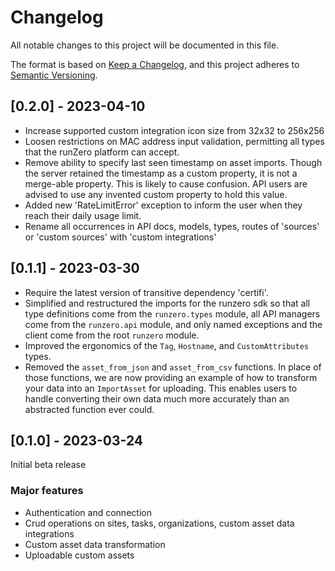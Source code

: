 # Changelog

All notable changes to this project will be documented in this file.

The format is based on [Keep a Changelog](https://keepachangelog.com/en/1.0.0/),
and this project adheres to [Semantic Versioning](https://semver.org/spec/v2.0.0.html).

## [0.2.0] - 2023-04-10

- Increase supported custom integration icon size from 32x32 to 256x256
- Loosen restrictions on MAC address input validation, permitting all types that the runZero platform can accept.
- Remove ability to specify last seen timestamp on asset imports. Though the server retained the timestamp as a
  custom property, it is not a merge-able property. This is likely to cause confusion. API users are advised
  to use any invented custom property to hold this value.
- Added new 'RateLimitError' exception to inform the user when they reach their daily usage limit.
- Rename all occurrences in API docs, models, types, routes of 'sources' or 'custom sources' with 'custom integrations'

## [0.1.1] - 2023-03-30

- Require the latest version of transitive dependency 'certifi'.
- Simplified and restructured the imports for the runzero sdk so that all type definitions come from the `runzero.types` module, all API managers come from the `runzero.api` module, and only named exceptions and the client come from the root `runzero` module.
- Improved the ergonomics of the `Tag`, `Hostname`, and `CustomAttributes` types.
- Removed the `asset_from_json` and `asset_from_csv` functions. In place of those functions, we are now providing an example of how to transform your data into an `ImportAsset` for uploading. This enables users to handle converting their own data much more accurately than an abstracted function ever could.


## [0.1.0] - 2023-03-24

Initial beta release

### Major features

- Authentication and connection
- Crud operations on sites, tasks, organizations, custom asset data integrations
- Custom asset data transformation
- Uploadable custom assets

